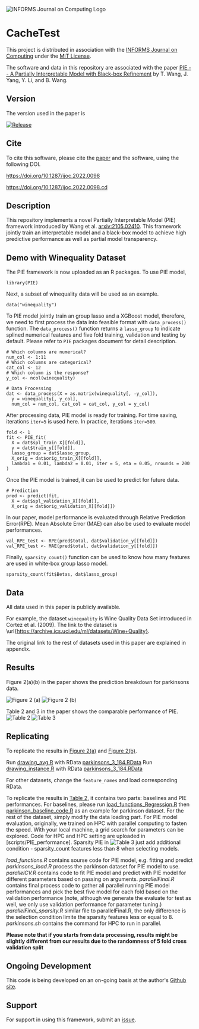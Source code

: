 ![INFORMS Journal on Computing Logo](https://INFORMSJoC.github.io/logos/INFORMS_Journal_on_Computing_Header.jpg)

# CacheTest

This project is distributed in association with the [INFORMS Journal on
Computing](https://pubsonline.informs.org/journal/ijoc) under the [MIT License](LICENSE).

The software and data in this repository are associated with the paper [PIE -- A Partially Interpretable Model with Black-box Refinement](https://doi.org/10.1287/ijoc.2022.0098) by T. Wang, J. Yang, Y. Li, and B. Wang. 

## Version

The version used in the paper is

[![Release](https://img.shields.io/github/v/release/INFORMSJoC/Template?sort=semver)](https://github.com/INFORMSJoC/Template/releases)

## Cite

To cite this software, please cite the [paper](https://doi.org/10.1287/ijoc.2022.0098) and the software, using the following DOI.

https://doi.org/10.1287/ijoc.2022.0098

https://doi.org/10.1287/ijoc.2022.0098.cd

## Description

This repository implements a novel Partially Interpretable Model (PIE) framework introduced by Wang et al. <arxiv:2105.02410>. This framework jointly train an interpretable model and a black-box model to achieve high predictive performance as well as partial model transparency.

## Demo with Winequality Dataset

The PIE framework is now uploaded as an R packages. To use PIE model,

```
library(PIE)
```

Next, a subset of winequality data will be used as an example. 

```
data("winequality")
```

To PIE model jointly train an group lasso and a XGBoost model, therefore, we need to first process the data into feasible format with `data_process()` function. The `data_process()` function returns a `lasso_group` to indicate splined numerical features and five fold training, validation and testing by default. Please refer to `PIE` packages document for detail description. 

```
# Which columns are numerical?
num_col <- 1:11
# Which columns are categorical?
cat_col <- 12
# Which column is the response?
y_col <- ncol(winequality)

# Data Processing
dat <- data_process(X = as.matrix(winequality[, -y_col]), 
  y = winequality[, y_col], 
  num_col = num_col, cat_col = cat_col, y_col = y_col)
```

After processing data, PIE model is ready for training. For time saving, iterations `iter=5` is used here. In practice, iterations `iter=500`.
```
fold <- 1
fit <- PIE_fit(
  X = dat$spl_train_X[[fold]],
  y = dat$train_y[[fold]],
  lasso_group = dat$lasso_group,
  X_orig = dat$orig_train_X[[fold]],
  lambda1 = 0.01, lambda2 = 0.01, iter = 5, eta = 0.05, nrounds = 200
)
```

Once the PIE model is trained, it can be used to predict for future data.
```
# Prediction
pred <- predict(fit, 
  X = dat$spl_validation_X[[fold]],
  X_orig = dat$orig_validation_X[[fold]])
```

In our paper, model performance is evaluated through Relative Prediction Error(RPE). Mean Absolute Error (MAE) can also be used to evaluate model performances.
```
val_RPE_test <- RPE(pred$total, dat$validation_y[[fold]])
val_RPE_test <- MAE(pred$total, dat$validation_y[[fold]])
```
Finally, `sparsity_count()` function can be used to know how many features are used in white-box group lasso model.

```
sparsity_count(fit$Betas, dat$lasso_group)
```

## Data
All data used in this paper is publicly available.

For example, the dataset `winequality` is Wine Quality Data Set introduced in Cortez et al. (2009). The link to the dataset is \url{https://archive.ics.uci.edu/ml/datasets/Wine+Quality}. 

The original link to the rest of datasets used in this paper are explained in appendix.

## Results

Figure 2(a)(b) in the paper shows the prediction breakdown for parkinsons data.

![Figure 2 (a)](results/Analysis_parkinsons_20_graph.png)
![Figure 2 (b)](results/Analysis_parkinson_average20_error_graph.png)

Table 2 and 3 in the paper shows the comparable performance of PIE.
![Table 2](results/table2.png)
![Table 3](results/table3.png)


## Replicating

To replicate the results in [Figure 2(a)](results/Analysis_parkinsons_20_graph.png) and [Figure 2(b)](results/Analysis_parkinson_average20_error_graph.png).

Run [drawing_avg.R](scripts/graphs/drawing_avg.R) with RData [parkinsons_3_184.RData](data/parkinsons/parkinsons_3_184.RData)
Run [drawing_instance.R](scripts/graphs/drawing_instance.R) with RData [parkinsons_3_184.RData](data/parkinsons/parkinsons_3_184.RData)

For other datasets, change the `feature_names` and load corresponding RData.

To replicate the results in [Table 2](results/table2.png), it contains two parts: baselines and PIE performances.
For baselines, please run [load_functions_Regression.R](scripts/baseline/load_functions_Regression.R) then [parkinson_baseline_code.R](scripts/baseline/parkinson_baseline_code.R) as an example for parkinson dataset. For the rest of the dataset, simply modify the data loading part. For PIE model evaluation, originally, we trained on HPC with parallel computing to fasten the speed. With your local machine, a grid search for parameters can be explored. Code for HPC and HPC setting are uploaded in [scripts/PIE_performance]. Sparsity PIE in ![Table 3](results/table2.png) just add additional condition - sparsity_count features less than 8 when selecting models.

*load_functions.R* contains sourse code for PIE model, e.g. fitting and predict
*parkinsons_load.R* process the parkinson dataset for PIE model to use.
*parallelCV.R* contains code to fit PIE model and predict with PIE model for different parameters based on  passing on arguments.
*parallelFinal.R* contains final process code to gather all parallel running PIE model performances and pick the best five model for each fold based on the validation performance (note, although we generate the evaluate for test as well, we only use validation performance for parameter tuning.)
*parallelFinal_sparsity.R* similar file to parallelFinal.R, the only difference is the selection condition limite the sparsity features less or equal to 8.
*parkinsons.sh* contains the command for HPC to run in parallel.

**Please note that if you starts from data processing, results might be slightly different from our results due to the randomness of 5 fold cross validation split**

## Ongoing Development

This code is being developed on an on-going basis at the author's
[Github site](https://github.com/MissTiny/2022.0098).

## Support

For support in using this framework, submit an
[issue](https://github.com/INFORMSJoC/2022.0098/issues/new).
